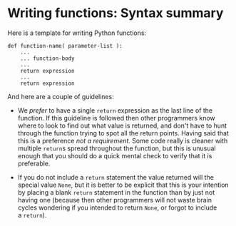 # Writing functions: Syntax summary

Here is a template for writing Python functions:

    def function-name( parameter-list ):
        ...
        ... function-body
        ...
        return expression
        ...
        return expression

And here are a couple of guidelines:

-   We *prefer* to have a single `return` expression as the last line of
    the function. If this guideline is followed then other programmers
    know where to look to find out what value is returned, and don't
    have to hunt through the function trying to spot all the return
    points. Having said that this is a preference *not a requirement*.
    Some code really is cleaner with multiple `return`s spread
    throughout the function, but this is unusual enough that you should
    do a quick mental check to verify that it is preferable.

-   If you do not include a `return` statement the value returned will
    the special value `None`, but it is better to be explicit that this
    is your intention by placing a blank `return` statement in the
    function than by just not having one (because then other programmers
    will not waste brain cycles wondering if you intended to
    return `None`, or forgot to include a `return`).
